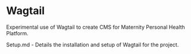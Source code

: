 # Wagtail
Experimental use of Wagtail to create CMS for Maternity Personal Health Platform.

Setup.md - Details the installation and setup of Wagtail for the project.


